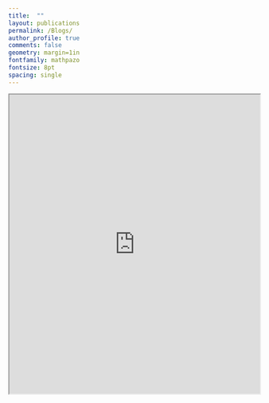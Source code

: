 ```yaml
---
title:  ""
layout: publications
permalink: /Blogs/
author_profile: true
comments: false
geometry: margin=1in
fontfamily: mathpazo
fontsize: 8pt
spacing: single
---
```

<!--
<iframe src="/assets/images/yy/T32-slides.pdf" width="100%" height="600px"></iframe>
-->

<iframe src="https://mozilla.github.io/pdf.js/web/viewer.html?file=/assets/images/yy/T32-slides.pdf" width="100%" height="600px"></iframe>


<!--
Blog Page

{% for post in site.posts %}
  {% include archive-single.html %}
{% endfor %}
-->
